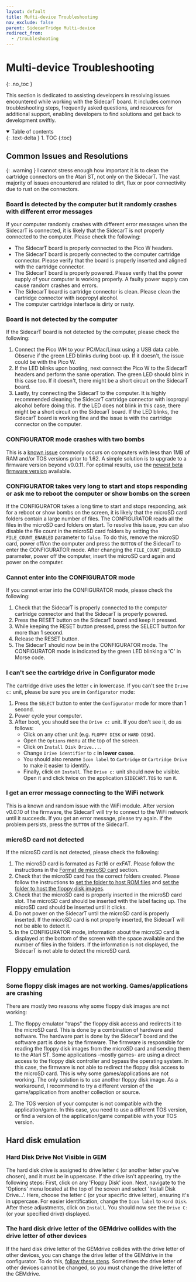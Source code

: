 ```yaml
---
layout: default
title: Muñti-device Troubleshooting
nav_exclude: false
parent: SidecarTridge Multi-device
redirect_from:
  - /troubleshooting
---
```


# Multi-device Troubleshooting
{: .no_toc }

This section is dedicated to assisting developers in resolving issues encountered while working with the SidecarT board. It includes common troubleshooting steps, frequently asked questions, and resources for additional support, enabling developers to find solutions and get back to development swiftly.

<details open markdown="block">
  <summary>
    Table of contents
  </summary>
  {: .text-delta }
1. TOC
{:toc}
</details>

## Common Issues and Resolutions

{: .warning }
I cannot stress enough how important it is to clean the cartridge connectors on the Atari ST, not only on the SidecarT. The vast majority of issues encountered are related to dirt, flux or poor connectivity due to rust on the connectors.

### Board is detected by the computer but it randomly crashes with different error messages

If your computer randomly crashes with different error messages when the SidecarT is connected, it is likely that the SidecarT is not properly connected to the computer. Please check the following:

- The SidecarT board is properly connected to the Pico W headers.
- The SidecarT board is properly connected to the computer cartridge connector. Please verify that the board is properly inserted and aligned with the cartridge connector.
- The SidecarT board is properly powered. Please verify that the power supply of your computer is working properly. A faulty power supply can cause random crashes and errors.
- The SidecarT board is cartridge connector is clean. Please clean the cartridge connector with isopropyl alcohol.
- The computer cartridge interface is dirty or rusty.

### Board is not detected by the computer

If the SidecarT board is not detected by the computer, please check the following:

1. Connect the Pico WH to your PC/Mac/Linux using a USB data cable. Observe if the green LED blinks during boot-up. If it doesn't, the issue could be with the Pico W.
2. If the LED blinks upon booting, next connect the Pico W to the SidecarT headers and perform the same operation. The green LED should blink in this case too. If it doesn't, there might be a short circuit on the SidecarT board.
3. Lastly, try connecting the SidecarT to the computer. It is highly recommended cleaning the SidecarT cartridge connector with isopropyl alcohol before doing this. If the LED does not blink in this case, there might be a short circuit on the SidecarT board. If the LED blinks, the SidecarT board is working fine and the issue is with the cartridge connector on the computer.

### CONFIGURATOR mode crashes with two bombs

This is a [known issue](https://github.com/sidecartridge/atarist-sidecart-raspberry-pico/issues/55) commonly occurs on computers with less than 1MB of RAM and/or TOS versions prior to 1.62. A simple solution is to upgrade to a firmware version beyond v0.0.11. For optimal results, use the [newest beta firmware version](https://sidecartridge.com/downloads/) available.

### CONFIGURATOR takes very long to start and stops responding or ask me to reboot the computer or show bombs on the screen

If the CONFIGURATOR takes a long time to start and stops responding, ask for a reboot or show bombs on the screen, it is likely that the microSD card folders contain a large number of files. The CONFIGURATOR reads all the files in the microSD card folders on start. To resolve this issue, you can also disable the file count in the microSD card folders by setting the `FILE_COUNT_ENABLED` parameter to `false`.  To do this, remove the microSD card, power off/on the computer and press the `BUTTON` of the SidecarT to enter the CONFIGURATOR mode. After changing the `FILE_COUNT_ENABLED` parameter, power off the computer, insert the microSD card again and power on the computer.

### Cannot enter into the CONFIGURATOR mode

If you cannot enter into the CONFIGURATOR mode, please check the following:

1. Check that the SidecarT is properly connected to the computer cartridge connector and that the SidecarT is properly powered.
2. Press the RESET button on the SidecarT board and keep it pressed.
3. While keeping the RESET button pressed, press the SELECT button for more than 1 second.
4. Release the RESET button.
5. The SidecarT should now be in the CONFIGURATOR mode. The CONFIGURATOR mode is indicated by the green LED blinking a 'C' in Morse code.

### I can't see the cartridge drive in Configurator mode

The cartridge drive uses the letter `c` in lowercase. If you can't see the `Drive c:` unit, please be sure you are in `Configurator` mode:

1. Press the `SELECT` button to enter the `Configurator` mode for more than 1 second.
2. Power cycle your computer.
3. After boot, you should see the `Drive c:` unit. If you don't see it, do as follows:
   - Click on any other unit (e.g. `FLOPPY DISK` or `HARD DISK`).
   - Open the `Options` menu at the top of the screen.
   - Click on `Install Disk Drive...`.
   - Change `Drive identifier` to `c` **in lower casee**.
   - You should also rename `Icon label` to `Cartridge` or `Cartridge Drive` to make it easier to identify.
   - Finally, click on `Install`. The `Drive c:` unit should now be visible. Open it and click twice on the application `SIDECART.TOS` to run it.


### I get an error message connecting to the WiFi network

This is a known and random issue with the WiFi module. After version v0.0.10 of the firmware, the SidecarT will try to connect to the WiFi network until it succeeds. If you get an error message, please try again. If the problem persists, press the `BUTTON` of the SidecarT.


### microSD card not detected

If the microSD card is not detected, please check the following:

1. The microSD card is formated as Fat16 or exFAT. Please follow the instructions in the [Format de microSD card](https://docs.sidecartridge.com/sidecartridge-multidevice/how_to/#format-the-microsd-card) section.
2. Check that the microSD card has the correct folders created. Please follow the instructions to [set the folder to host ROM files](/sidecartridge-multidevice/userguide/#set-the-folder-hosting-the-rom-files) and [set the folder to host the floppy disk images](/sidecartridge-multidevice/userguide/#pre-requisite-hosting-floppy-images-on-microsd).
3. Check that the microSD card is properly inserted in the microSD card slot. The microSD card should be inserted with the label facing up. The microSD card should be inserted until it clicks. 
4. Do not power on the SidecarT until the microSD card is properly inserted. If the microSD card is not properly inserted, the SidecarT will not be able to detect it.
5. In the CONFIGURATOR mode, information about the microSD card is displayed at the bottom of the screen with the space available and the number of files in the folders. If the information is not displayed, the SidecarT is not able to detect the microSD card.

## Floppy emulation

### Some floppy disk images are not working. Games/applications are crashing

There are mostly two reasons why some floppy disk images are not working:

1. The floppy emulator "traps" the floppy disk access and redirects it to the microSD card. This is done by a combination of hardware and software. The hardware part is done by the SidecarT board and the software part is done by the firmware. The firmware is responsible for reading the floppy disk images from the microSD card and sending them to the Atari ST. Some applications -mostly games- are using a direct access to the floppy disk controller and bypass the operating system. In this case, the firmware is not able to redirect the floppy disk access to the microSD card. This is why some games/applications are not working. The only solution is to use another floppy disk image. As a workaround, I recommend to try a different version of the game/application from another collection or source.

2. The TOS version of your computer is not compatible with the application/game. In this case, you need to use a different TOS version, or find a version of the application/game compatible with your TOS version.

## Hard disk emulation

### Hard Disk Drive Not Visible in GEM

The hard disk drive is assigned to drive letter `C` (or another letter you've chosen), and it must be in uppercase. If the drive isn't appearing, try the following steps: First, click on any 'Floppy Disk' icon. Next, navigate to the 'Options' menu located at the top of the screen and select 'Install Disk Drive...'. Here, choose the letter `C` (or your specific drive letter), ensuring it's in uppercase. For easier identification, change the `Icon label` to `Hard Disk`. After these adjustments, click on `Install`. You should now see the `Drive C:` (or your specified drive) displayed.

### The hard disk drive letter of the GEMdrive collides with the drive letter of other devices

If the hard disk drive letter of the GEMdrive collides with the drive letter of other devices, you can change the drive letter of the GEMdrive in the configurator. To do this, [follow these steps](/sidecartridge-multidevice/userguide/#hard-disk-emulation). Sometimes the drive letter of other devices cannot be changed, so you must change the drive letter of the GEMdrive.